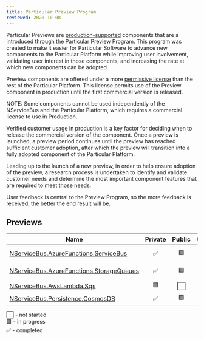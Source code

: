 ```yaml
---
title: Particular Preview Program
reviewed: 2020-10-08
---
```


Particular Previews are [production-supported](support-policy.md) components that are a introduced through the Particular Preview Program. This program was created to make it easier for Particular Software to advance new components to the Particular Platform while improving user involvement, validating user interest in those components, and increasing the rate at which new components can be adopted.

Preview components are offered under a more [permissive license](https://particular.net/eula/previews) than the rest of the Particular Platform. This license permits use of the Preview component in production until the first commercial version is released.

NOTE: Some components cannot be used independently of the NServiceBus and the Particular Platform, which requires a commercial license to use in Production.

Verified customer usage in production is a key factor for deciding when to release the commercial version of the component. Once a preview is launched, a preview period continues until the preview has reached sufficient customer adoption, after which the preview will transition into a fully adopted component of the Particular Platform.

Leading up to the launch of a new preview, in order to help ensure adoption of the preview, a research process is undertaken to identify and validate customer needs and determine the most important component features that are required to meet those needs.

User feedback is central to the Preview Program, so the more feedback is received, the better the end result will be. 

## Previews

| Name                       | Private | Public | Outcome    | Notes  |
|----------------------------|:-------:|:------:|:----------:|--------|
| [NServiceBus.AzureFunctions.ServiceBus](/previews/azure-functions-service-bus.md)| :white_check_mark: | :green_square: | :white_large_square: | [Forum discussion](https://discuss.particular.net/t/nservicebus-azurefunctions-servicebus-public-preview/1910) |
| [NServiceBus.AzureFunctions.StorageQueues](/previews/azure-functions-storage-queues.md)| :white_check_mark: | :green_square: | :white_large_square: | [Forum discussion](https://discuss.particular.net/t/nservicebus-azurefunctions-storagequeues-public-preview/1911) |
| [NServiceBus.AwsLambda.Sqs](/previews/aws-lambda-simple-queue-service.md)| :green_square: | :white_large_square: | :white_large_square: |  |
| [NServiceBus.Persistence.CosmosDB](/previews/cosmosdb/)| :white_check_mark: | :green_square: | :white_large_square: |  |

:white_large_square: - not started<br>
:green_square: - in progress<br>
:white_check_mark: - completed<br>

